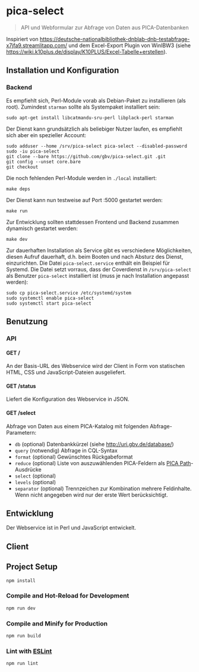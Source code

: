 # pica-select

> API und Webformular zur Abfrage von Daten aus PICA-Datenbanken

Inspiriert von <https://deutsche-nationalbibliothek-dnblab-dnb-testabfrage-x7jfa9.streamlitapp.com/> und dem Excel-Export Plugin von WinIBW3 (siehe <https://wiki.k10plus.de/display/K10PLUS/Excel-Tabelle+erstellen>).

## Installation und Konfiguration

### Backend

Es empfiehlt sich, Perl-Module vorab als Debian-Paket zu installieren (als root). Zumindest `starman` sollte als Systempaket installiert sein:

    sudo apt-get install libcatmandu-sru-perl libplack-perl starman

Der Dienst kann grundsätzlich als beliebiger Nutzer laufen, es empfiehlt sich aber ein spezieller Account:

    sudo adduser --home /srv/pica-select pica-select --disabled-password
    sudo -iu pica-select
    git clone --bare https://github.com/gbv/pica-select.git .git
    git config --unset core.bare
    git checkout

Die noch fehlenden Perl-Module werden in `./local` installiert:

    make deps

Der Dienst kann nun testweise auf Port :5000 gestartet werden:

    make run

Zur Entwicklung sollten stattdessen Frontend und Backend zusammen dynamisch gestartet werden:

    make dev

Zur dauerhaften Installation als Service gibt es verschiedene Möglichkeiten, diesen Aufruf dauerhaft, d.h. beim Booten und nach Absturz des Dienst, einzurichten. Die Datei `pica-select.service` enthält ein Beispiel für Systemd. Die Datei setzt vorraus, dass der Coverdienst in `/srv/pica-select` als Benutzer `pica-select` installiert ist (muss je nach Installation angepasst werden):

    sudo cp pica-select.service /etc/systemd/system
    sudo systemctl enable pica-select
    sudo systemctl start pica-select

## Benutzung

### API

#### GET /

An der Basis-URL des Webservice wird der Client in Form von statischen HTML, CSS und JavaScript-Dateien ausgeliefert.

#### GET /status

Liefert die Konfiguration des Webservice in JSON.

#### GET /select

Abfrage von Daten aus einem PICA-Katalog mit folgenden Abfrage-Parametern:

- `db` (optional) Datenbankkürzel (siehe <http://uri.gbv.de/database/>)
- `query` (notwendig) Abfrage in CQL-Syntax
- `format` (optional) Gewünschtes Rückgabeformat
- `reduce` (optional) Liste von auszuwählenden PICA-Feldern als [PICA Path]-Ausdrücke
- `select` (optional)
- `levels` (optional)
- `separator` (optional) Trennzeichen zur Kombination mehrere Feldinhalte. Wenn nicht angegeben wird nur der erste Wert berücksichtigt.

[PICA Path]: https://format.gbv.de/query/picapath

## Entwicklung

Der Webservice ist in Perl und JavaScript entwickelt.

## Client

## Project Setup

```sh
npm install
```

### Compile and Hot-Reload for Development

```sh
npm run dev
```

### Compile and Minify for Production

```sh
npm run build
```

### Lint with [ESLint](https://eslint.org/)

```sh
npm run lint
```
